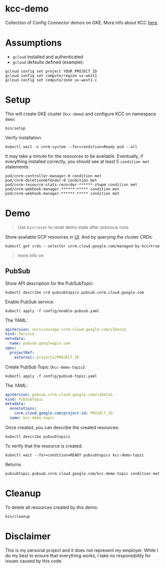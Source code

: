 # kcc-demo

Collection of Config Connector demos on GKE. More info about KCC [here](https://cloud.google.com/config-connector/docs/how-to/getting-started).

# Assumptions

* `gcloud` installed and authenticated
* `gcloud` defaults defined (example): 

```shell
gcloud config set project YOUR_PROJECT_ID
gcloud config set compute/region us-west1
gcloud config set compute/zone us-west1-c
```

# Setup 

This will create GKE cluster (`kcc-demo`) and configure KCC on namespace `demo`:

```shell
bin/setup
```

Verify installation:

```shell
kubectl wait -n cnrm-system --for=condition=Ready pod --all
```

It may take a minute for the resources to be available. Eventually, if everything installed correctly, you should see at least 5 `condition met` statements:

```shell
pod/cnrm-controller-manager-0 condition met
pod/cnrm-deletiondefender-0 condition met
pod/cnrm-resource-stats-recorder-******-ztwpm condition met
pod/cnrm-webhook-manager-******-***** condition met
pod/cnrm-webhook-manager-******-***** condition met
```

# Demo

> Use `bin/reset` to reset demo state after previous runs 

Show available GCP resources in [UI](https://cloud.google.com/config-connector/docs/reference/overview). And by querying the cluster CRDs:

```shell
kubectl get crds --selector cnrm.cloud.google.com/managed-by-kcc=true
```

> more info on 

## PubSub

Show API description for the PubSubTopic:

```shell
kubectl describe crd pubsubtopics.pubsub.cnrm.cloud.google.com
```

Enable PubSub service:

```shell
kubectl apply -f config/enable-pubsub.yaml
```

The YAML:

```yaml
apiVersion: serviceusage.cnrm.cloud.google.com/v1beta1
kind: Service
metadata:
  name: pubsub.googleapis.com
spec:
  projectRef:
    external: projects/PROJECT_ID
```

Create PubSub Topic (`kcc-demo-topic`):

```shell
kubectl apply -f config/pubsub-topic.yaml
```

The YAML:

```yaml
apiVersion: pubsub.cnrm.cloud.google.com/v1beta1
kind: PubSubTopic
metadata:
  annotations:
    cnrm.cloud.google.com/project-id: PROJECT_ID
  name: kcc-demo-topic
```

Once created, you can describe the created resources: 

```shell
kubectl describe pubsubtopics
```

To verify that the resource is created: 

```shell
kubectl wait --for=condition=READY pubsubtopics kcc-demo-topic
```

Returns 

```shell
pubsubtopic.pubsub.cnrm.cloud.google.com/kcc-demo-topic condition met
```

# Cleanup

To delete all resources created by this demo:

```shell
bin/cleanup
```

# Disclaimer

This is my personal project and it does not represent my employer. While I do my best to ensure that everything works, I take no responsibility for issues caused by this code.